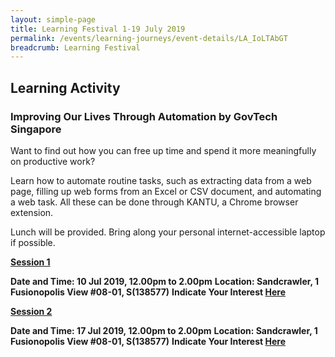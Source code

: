 ```yaml
---
layout: simple-page
title: Learning Festival 1-19 July 2019
permalink: /events/learning-journeys/event-details/LA_IoLTAbGT
breadcrumb: Learning Festival
---
```


## Learning Activity
### Improving Our Lives Through Automation by GovTech Singapore

Want to find out how you can free up time and spend it more meaningfully on productive work? 

Learn how to automate routine tasks, such as extracting data from a web page, filling up web forms from an Excel or CSV document, and automating a web task. All these can be done through KANTU, a Chrome browser extension. 

Lunch will be provided. Bring along your personal internet-accessible laptop if possible. 

<u><b>Session 1</b></u>

**Date and Time: 10 Jul 2019, 12.00pm to 2.00pm** 
**Location: Sandcrawler, 1 Fusionopolis View #08-01, S(138577)** 
**Indicate Your Interest [Here](https://www.eventbrite.sg/e/improving-our-lives-through-automation-by-govtech-tickets-61979425129)** 

<u><b>Session 2</b></u>

**Date and Time: 17 Jul 2019, 12.00pm to 2.00pm** 
**Location: Sandcrawler, 1 Fusionopolis View #08-01, S(138577)** 
**Indicate Your Interest [Here](https://www.eventbrite.sg/e/improving-our-lives-through-automation-by-govtech-2nd-run-tickets-62076950831)** 

